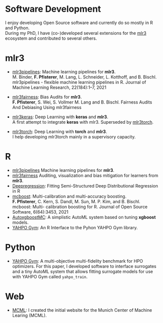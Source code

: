 # Software Development

I enjoy developing Open Source software and currently do so mostly in R and Python.<br>
During my PhD, I have (co-)developed several extensions for the [mlr3](https://github.com/mlr-org/mlr3) ecosystem and contributed to several others. 

# mlr3

- [mlr3pipelines](https://github.com/mlr-org/mlr3pipelines/): Machine learning pipelines for **mlr3**.<br>
    M. Binder, **F. Pfisterer**, M. Lang, L. Schneider, L. Kotthoff, and B. Bischl. mlr3pipelines - flexible machine learning pipelines in R. Journal of Machine Learning Research, 22(184):1–7, 2021
- [mlr3fairness](https://github.com/mlr-org/mlr3fairness/): Bias Audits for **mlr3**.<br>
    **F. Pfisterer**, S. Wei, S. Vollmer M. Lang and B. Bischl. Fairness Audits And Debiasing Using
    mlr3fairness
- [mlr3keras](https://github.com/mlr-org/mlr3keras/): Deep Learning with **keras** and **mlr3**.<br>
  A first attempt to integrate **keras** with mlr3. Superseded by [mlr3torch](https://github.com/mlr-org/mlr3torch).

- [mlr3torch](https://github.com/mlr-org/mlr3torch/): Deep Learning with **torch** and **mlr3**.<br>
  I help developing mlr3torch mainly in a supervisory capacity.

# R

- [mlr3pipelines](https://github.com/mlr-org/mlr3pipelines/) 
  Machine learning pipelines for **mlr3**.
- [mlr3fairness](https://github.com/mlr-org/mlr3fairness/) 
  Auditing, visualization and bias mitigation for learners from **mlr3**.
- [Deepregression](https://github.com/neural-structured-additive-learning/deepregression): Fitting Semi-Structured Deep Distributional Regression in R
- [mcboost](https://github.com/mlr-org/mcboost/): Multi-calibration and multi-accuracy boosting.<br>
    **F. Pfisterer**, C. Kern, S. Dandl, M. Sun, M. P. Kim, and B. Bischl. mcboost: Multi-
    calibration boosting for R. Journal of Open Source Software, 6(64):3453, 2021
- [AutoxgboostMC](https://github.com/ja-thomas/autoxgboostMC):
  A simplistic AutoML system based on tuning **xgboost** models.
- [YAHPO Gym](https://github.com/slds-lmu/yahpo_gym):
  An R Interface to the Pyhon YAHPO Gym library.

# Python 

- [YAHPO Gym](https://github.com/slds-lmu/yahpo_gym):
  A multi-objective multi-fidelity benchmark for HPO optimizers.
  For this paper, I developed software to interface surrogates and a tiny AutoML system that allows fitting surrogate models for use with YAHPO Gym called `yahpo_train`.


# Web

- [MCML](https://mcml.ai/): I created the initial website for the Munich Center of Machine Learing (MCML).